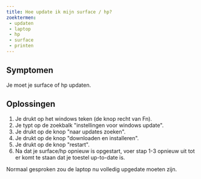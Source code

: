 ```yaml
---
title: Hoe update ik mijn surface / hp?
zoektermen:
 - updaten
 - laptop
 - hp
 - surface
 - printen
---
```


## Symptomen

Je moet je surface of hp updaten.


## Oplossingen

1. Je drukt op het windows teken (de knop recht van Fn).
2. Je typt op de zoekbalk "instellingen voor windows update".
3. Je drukt op de knop "naar updates zoeken".
4. Je drukt op de knop "downloaden en installeren".
5. Je drukt op de knop "restart".
6. Na dat je surface/hp opnieuw is opgestart, voer stap 1-3 opnieuw uit tot er komt te staan dat je toestel up-to-date is. 

Normaal gesproken zou de laptop nu volledig upgedate moeten zijn.